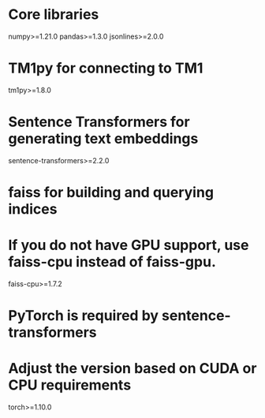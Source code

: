 # Core libraries
numpy>=1.21.0
pandas>=1.3.0
jsonlines>=2.0.0

# TM1py for connecting to TM1
tm1py>=1.8.0

# Sentence Transformers for generating text embeddings
sentence-transformers>=2.2.0

# faiss for building and querying indices
# If you do not have GPU support, use faiss-cpu instead of faiss-gpu.
faiss-cpu>=1.7.2

# PyTorch is required by sentence-transformers
# Adjust the version based on CUDA or CPU requirements
torch>=1.10.0
